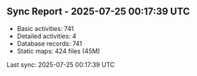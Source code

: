 ## Sync Report - 2025-07-25 00:17:39 UTC

- Basic activities: 741
- Detailed activities: 4
- Database records: 741
- Static maps: 424 files (45M)

Last sync: 2025-07-25 00:17:39 UTC

